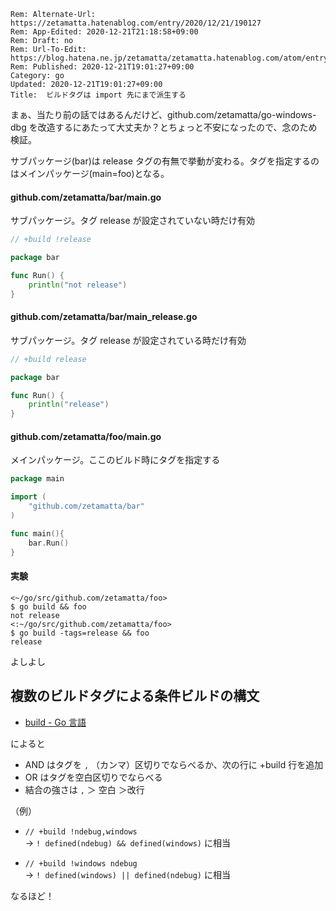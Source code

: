 ```header
Rem: Alternate-Url: https://zetamatta.hatenablog.com/entry/2020/12/21/190127
Rem: App-Edited: 2020-12-21T21:18:58+09:00
Rem: Draft: no
Rem: Url-To-Edit: https://blog.hatena.ne.jp/zetamatta/zetamatta.hatenablog.com/atom/entry/26006613668173450
Rem: Published: 2020-12-21T19:01:27+09:00
Category: go
Updated: 2020-12-21T19:01:27+09:00
Title:  ビルドタグは import 先にまで派生する
```
まぁ、当たり前の話ではあるんだけど、github.com/zetamatta/go-windows-dbg を改造するにあたって大丈夫か？とちょっと不安になったので、念のため検証。

サブパッケージ(bar)は release タグの有無で挙動が変わる。タグを指定するのはメインパッケージ(main=foo)となる。

#### github.com/zetamatta/bar/main.go

サブパッケージ。タグ release が設定されていない時だけ有効

```go
// +build !release

package bar

func Run() {
	println("not release")
}
```

#### github.com/zetamatta/bar/main_release.go

サブパッケージ。タグ release が設定されている時だけ有効

```go
// +build release

package bar

func Run() {
	println("release")
}
```

#### github.com/zetamatta/foo/main.go

メインパッケージ。ここのビルド時にタグを指定する

```go
package main

import (
	"github.com/zetamatta/bar"
)

func main(){
	bar.Run()
}
```

#### 実験

```
<~/go/src/github.com/zetamatta/foo>
$ go build && foo
not release
<:~/go/src/github.com/zetamatta/foo>
$ go build -tags=release && foo
release
```

よしよし

複数のビルドタグによる条件ビルドの構文
------

* [build - Go 言語](http://xn--go-hh0g6u.com/pkg/go/build/)

によると

* AND はタグを `,` （カンマ）区切りでならべるか、次の行に +build 行を追加
* OR はタグを空白区切りでならべる
* 結合の強さは `,` ＞ 空白 ＞改行

（例）

* `// +build !ndebug,windows`  
→ `! defined(ndebug) && defined(windows)` に相当  

* `// +build !windows ndebug`  
→ `! defined(windows) || defined(ndebug)` に相当

なるほど！
